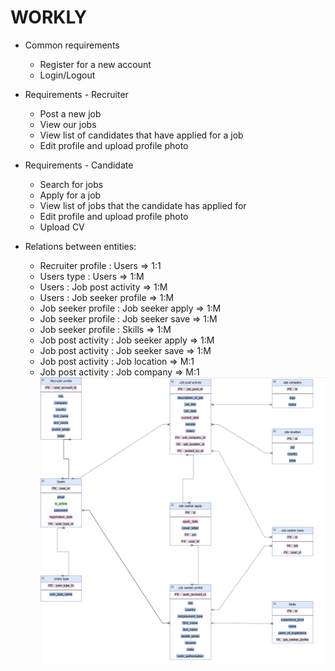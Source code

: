 # WORKLY

- Common requirements
    - Register for a new account
    - Login/Logout

- Requirements - Recruiter
    - Post a new job
    - View our jobs
    - View list of candidates that have applied for a job
    - Edit profile and upload profile photo 

- Requirements - Candidate
    - Search for jobs
    - Apply for a job
    - View list of jobs that the candidate has applied for
    - Edit profile and upload profile photo
    - Upload CV

- Relations between entities:
    - Recruiter profile : Users => 1:1
    - Users type : Users => 1:M
    - Users : Job post activity => 1:M
    - Users : Job seeker profile => 1:M
    - Job seeker profile : Job seeker apply => 1:M
    - Job seeker profile : Job seeker save => 1:M
    - Job seeker profile : Skills => 1:M
    - Job post activity : Job seeker apply => 1:M
    - Job post activity : Job seeker save => 1:M
    - Job post activity : Job location => M:1
    - Job post activity : Job company => M:1
    ![alt text](image.png)